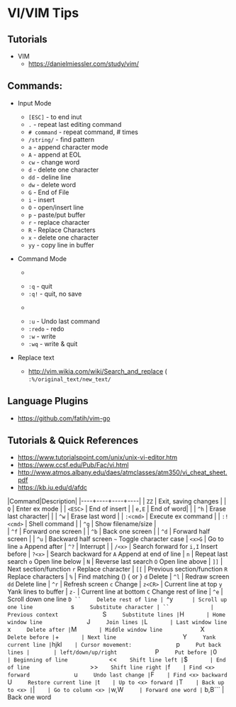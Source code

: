 # VI/VIM Tips

## Tutorials
- VIM
  + https://danielmiessler.com/study/vim/



## Commands:
- Input Mode
  + ```[ESC]```       - to end inut
  + ```.```           - repeat last editing command
  + ```# command```   - repeat command, # times
  + ```/string/```    - find pattern
  + ```a```           - append character mode
  + ```A```           - append at EOL
  + ```cw```          - change word
  + ```d```           - delete one character
  + ```dd```          - deline line
  + ```dw```          - delete word
  + ```G```           - End of File
  + ```i```           - insert
  + ```O```           - open/insert line
  + ```p```           - paste/put buffer
  + ```r```           - replace character
  + ```R```           - Replace Characters
  + ```x```           - delete one character
  + ```yy```          - copy line in buffer
- Command Mode
  + ```:n             - goto line n
  + ```:q```          - quit
  + ```:q!```         - quit, no save
  + ```:r file        - import file
  + ```:u```          - Undo last command
  + ```:redo```       - redo 
  + ```:w```          - write
  + ```:wq```         - write & quit



- Replace text
  + http://vim.wikia.com/wiki/Search_and_replace
    ( ```:%/original_text/new_text/```

## Language Plugins
- https://github.com/fatih/vim-go


## Tutorials & Quick References
- https://www.tutorialspoint.com/unix/unix-vi-editor.htm
- https://www.ccsf.edu/Pub/Fac/vi.html
- http://www.atmos.albany.edu/daes/atmclasses/atm350/vi_cheat_sheet.pdf
- https://kb.iu.edu/d/afdc



|Command|Description|
|----+----+----+----|
| ```ZZ```       | Exit, saving changes         |
| ```Q```        | Enter ex mode                | 
| ```<ESC>```    | End of insert                | 
| ```e,E```      | End of word|                 | 
| ```^h```       | Erase last character|        |
| ```^w```       | Erase last word              | 
| ```:<cmd>```   | Execute ex command           | 
| ```:!<cmd>```  | Shell command                |
| ```^g```       | Show filename/size           |  
| ```^f```       | Forward one screen           |
| ```^b```       | Back one screen              | 
| ```^d```       | Forward half screen          |
| ```^u```       | Backward half screen           ```~```      Toggle character case
| ```<x>G```     | Go to line <x>                 ```a```      Append after
|  ```^?```      | Interrupt                    | 
| ```/<x>```     | Search forward for <x>         ```i,I```    Insert before
| ```?<x>```     | Search backward for <x>        ```A```      Append at end of line
| ```n```        | Repeat last search             ```o```      Open line below
| ```N```        | Reverse last search            ```O```      Open line above
| ```]]```       | Next section/function          ```r```      Replace character
| ```[[```       | Previous section/function      ```R```      Replace characters
| ```%```        | Find matching () { or }        ```d```      Delete
| ```^l```       | Redraw screen                  ```dd```     Delete line
| ```^r```       | Refresh screen                 ```c```      Change
| ```z<CR>```    | Current line at top            ```y```      Yank lines to buffer
| ```z-```       | Current line at bottom         ```C```      Change rest of line
| ```^e```       | Scroll down one line           ```D ``     Delete rest of line
| ```^y```       | Scroll up one line             ```s```      Substitute character
| ``             | Previous context               ```S```      Substitute lines
| ```H```        | Home window line               ```J```      Join lines
| ```L```        | Last window line               ```x```      Delete after
| ```M```        | Middle window line             ```X```      Delete before
| ```+```        | Next line                      ```Y```      Yank current line
| ```hjkl```     | Cursor movement:               ```p```      Put back lines
| ``` ```        | left/down/up/right             ```P```      Put before
| ```0```        | Beginning of line              ```<<```     Shift line left
| ```$```        | End of line                    ```>>```     Shift line right
| ```f<x>```     | Find <x> forward               ```u```      Undo last change
| ```F<x>```     | Find <x> backward              ```U```      Restore current line
| ```t<x>```     | Up to <x> forward
| ```T<x>```     | Back up to <x>
| ```<x>|```     | Go to column <x>
| ```w,W```      | Forward one word
| ``` b,B```     | Back one word

